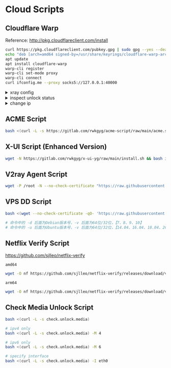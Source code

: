 # Cloud Scripts

## Cloudflare Warp

Reference: http://pkg.cloudflareclient.com/install

```bash
curl https://pkg.cloudflareclient.com/pubkey.gpg | sudo gpg --yes --dearmor --output /usr/share/keyrings/cloudflare-warp-archive-keyring.gpg
echo "deb [arch=amd64 signed-by=/usr/share/keyrings/cloudflare-warp-archive-keyring.gpg] https://pkg.cloudflareclient.com/ $(lsb_release -cs) main" | sudo tee /etc/apt/sources.list.d/cloudflare-client.list
apt update
apt install cloudflare-warp
warp-cli register
warp-cli set-mode proxy
warp-cli connect
curl ifconfig.me --proxy socks5://127.0.0.1:40000
```

<details><summary>xray config</summary>
</br>

socks5

```json
{
   "outbounds": [
       {
           "protocol": "freedom",
           "settings": {}
       },
       {
           "tag": "stream",
           "sendThrough": "0.0.0.0",
           "protocol": "socks",
           "settings": {
               "servers": [
                   {
                       "address": "127.0.0.1",
                       "port": 40000,
                       "users": []
                   }
               ]
           }
       }
   ],
   "routing": {
       "rules": [
           {
               "ip": [
                   "geoip:private"
               ],
               "outboundTag": "blocked",
               "type": "field"
           },
           {
               "type": "field",
               "domains": [
                   "geosite:netflix"
               ],
               "outboundTag": "stream"
           }
       ]
   }
}
```

restart xray

```
systemctl restart xray
```

</details>

<details><summary>inspect unlock status</summary>
</br>

```bash
# original ip
./nf
# with warp ip
./nf -proxy socks5://127.0.0.1:40000
```

</details>

<details><summary>change ip</summary>
</br>

```bash
systemctl restart warp-svc
```

</details>

## ACME Script

```bash
bash <(curl -L -s https://gitlab.com/rwkgyg/acme-script/raw/main/acme.sh)
```

## X-UI Script (Enhanced Version)

```bash
wget -N https://gitlab.com/rwkgyg/x-ui-yg/raw/main/install.sh && bash install.sh
```

## V2ray Agent Script

```bash
wget -P /root -N --no-check-certificate "https://raw.githubusercontent.com/mack-a/v2ray-agent/master/install.sh" && chmod 700 /root/install.sh && /root/install.sh
```

## VPS DD Script

```bash
bash <(wget --no-check-certificate -qO- 'https://raw.githubusercontent.com/MoeClub/Note/master/InstallNET.sh') -d 9 -v 64 -p Xy12345678

# 命令中的 -d 后面为Debian版本号，-v 后面为64位/32位，【7、8、9、10】
# 命令中的 -u 后面为Ubuntu版本号，-v 后面为64位/32位，【14.04、16.04、18.04、20.04】
```

## Netflix Verify Script

https://github.com/sjlleo/netflix-verify

`amd64`

```bash
wget -O nf https://github.com/sjlleo/netflix-verify/releases/download/v3.1.0/nf_linux_amd64 && chmod +x nf && ./nf
```

`arm64`

```bash
wget -O nf https://github.com/sjlleo/netflix-verify/releases/download/v3.1.0/nf_linux_arm64 && chmod +x nf && ./nf
```

## Check Media Unlock Script

```bash
bash <(curl -L -s check.unlock.media)

# ipv4 only
bash <(curl -L -s check.unlock.media) -M 4

# ipv6 only
bash <(curl -L -s check.unlock.media) -M 6

# specify interface
bash <(curl -L -s check.unlock.media) -I eth0
```
